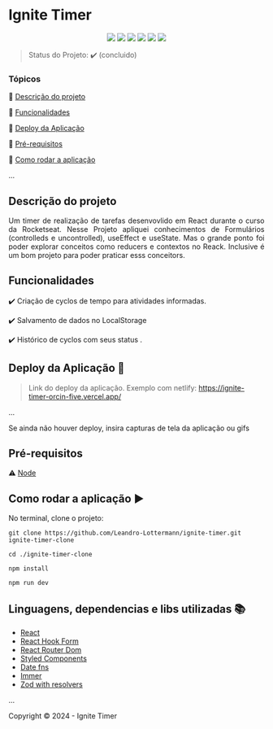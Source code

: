<h1>Ignite Timer</h1> 

<p align="center">
  <img src="https://img.shields.io/static/v1?label=react&message=v18.2.0&color=blue&style=for-the-badge&logo=REACT"/>
  <img src="https://img.shields.io/static/v1?label=VERCEL&message=deploy&color=blue&style=for-the-badge&logo=vercel"/>
  <img src="https://img.shields.io/static/v1?label=styled-components&message=v6.1.11&color=green&style=for-the-badge&logo=styledcomponents"/>
  <img src="https://img.shields.io/static/v1?label=Typescript&message=</>&color=blue&style=for-the-badge&logo=typescript"/>
  <img src="https://img.shields.io/static/v1?label=STATUS&message=CONCLUÍDO&color=blue&style=for-the-badge"/>
  <img src="https://img.shields.io/github/commit-activity/t/Leandro-Lottermann/ignite-timer?style=for-the-badge"/>
</p>

> Status do Projeto: :heavy_check_mark: (concluido)

### Tópicos 

:small_blue_diamond: [Descrição do projeto](#descrição-do-projeto)

:small_blue_diamond: [Funcionalidades](#funcionalidades)

:small_blue_diamond: [Deploy da Aplicação](#deploy-da-aplicação-dash)

:small_blue_diamond: [Pré-requisitos](#pré-requisitos)

:small_blue_diamond: [Como rodar a aplicação](#como-rodar-a-aplicação-arrow_forward)

... 

<!-- Insira os tópicos do README em links para facilitar a navegação do leitor -->

## Descrição do projeto 

<p align="justify">
  Um timer de realização de tarefas desenvovlido em React durante o curso da Rocketseat. Nesse Projeto apliquei conhecimentos de Formulários (controlleds e uncontrolled), useEffect e useState. Mas o grande ponto foi poder explorar conceitos como reducers e contextos no Reack. Inclusive é um bom projeto para poder praticar esss conceitors. 
</p>

## Funcionalidades

:heavy_check_mark: Criação de cyclos de tempo para atividades informadas.

:heavy_check_mark: Salvamento de dados no LocalStorage

:heavy_check_mark: Histórico de cyclos com seus status .


## Deploy da Aplicação :dash:

> Link do deploy da aplicação. Exemplo com netlify: https://ignite-timer-orcin-five.vercel.app/

... 

Se ainda não houver deploy, insira capturas de tela da aplicação ou gifs

## Pré-requisitos

:warning: [Node](https://nodejs.org/en/download/)


<!-- Liste todas as dependencias e libs que o usuário deve ter instalado na máquina antes de rodar a aplicação  -->

## Como rodar a aplicação :arrow_forward:

No terminal, clone o projeto: 

```
git clone https://github.com/Leandro-Lottermann/ignite-timer.git ignite-timer-clone
```

```
cd ./ignite-timer-clone
```
```
npm install
```

```
npm run dev
```



<!-- ## Como rodar os testes

Coloque um passo a passo para executar os testes

```
$ npm test, rspec, etc 
``` -->

<!-- ## Casos de Uso

Explique com mais detalhes como a sua aplicação poderia ser utilizada. O uso de **gifs** aqui seria bem interessante. 

Exemplo: Caso a sua aplicação tenha alguma funcionalidade de login apresente neste tópico os dados necessários para acessá-la.

## JSON :floppy_disk:

### Usuários: 

|name|email|password|token|avatar|
| -------- |-------- |-------- |-------- |-------- |
|Lais Lima|laislima98@hotmail.com|lais123|true|https://encrypted-tbn0.gstatic.com/images?q=tbn%3AANd9GcS9-U_HbQAipum9lWln3APcBIwng7T46hdBA42EJv8Hf6Z4fDT3&usqp=CAU|

... 

Se quiser, coloque uma amostra do banco de dados 

## Iniciando/Configurando banco de dados

Se for necessário configurar algo antes de iniciar o banco de dados insira os comandos a serem executados  -->

## Linguagens, dependencias e libs utilizadas :books:

- [React](https://pt-br.reactjs.org/docs/create-a-new-react-app.html)
- [React Hook Form](https://www.npmjs.com/package/immer)
- [React Router Dom](https://www.npmjs.com/package/immer)
- [Styled Components](https://www.npmjs.com/package/immer)
- [Date fns](https://www.npmjs.com/package/date-fns)
- [Immer](https://www.npmjs.com/package/immer)
- [Zod with resolvers](https://www.npmjs.com/package/immer)

<!-- "@hookform/resolvers": "^3.4.0",
    "date-fns": "^3.6.0",
    "immer": "^10.1.1",
    "phosphor-react": "^1.4.1",
    "react": "^18.2.0",
    "react-dom": "^18.2.0",
    "react-hook-form": "^7.51.4",
    "react-router-dom": "^6.23.1",
    "styled-components": "^6.1.11",
    "zod": "^3.23.8" -->

...

<!-- Liste as tecnologias utilizadas no projeto que **não** forem reconhecidas pelo Github  -->

<!-- ## Resolvendo Problemas :exclamation:

Em [issues]() foram abertos alguns problemas gerados durante o desenvolvimento desse projeto e como foram resolvidos.  -->

<!-- ## Tarefas em aberto

Se for o caso, liste tarefas/funcionalidades que ainda precisam ser implementadas na sua aplicação

:memo: Tarefa 1 

:memo: Tarefa 2 

:memo: Tarefa 3 

## Desenvolvedores/Contribuintes :octocat:

Liste o time responsável pelo desenvolvimento do projeto

| [<img src="https://avatars2.githubusercontent.com/u/46378210?s=400&u=071f7791bb03f8e102d835bdb9c2f0d3d24e8a34&v=4" width=115><br><sub>Diana Regina</sub>](https://github.com/Diana-ops) |  [<img src="https://avatars2.githubusercontent.com/u/46378210?s=400&u=071f7791bb03f8e102d835bdb9c2f0d3d24e8a34&v=4" width=115><br><sub>Diana Regina</sub>](https://github.com/Diana-ops) |  [<img src="https://avatars2.githubusercontent.com/u/46378210?s=400&u=071f7791bb03f8e102d835bdb9c2f0d3d24e8a34&v=4" width=115><br><sub>Diana Regina</sub>](https://github.com/Diana-ops) |
| :---: | :---: | :---:  -->

<!-- ## Licença 

The [MIT License]() (MIT) -->

Copyright :copyright: 2024 - Ignite Timer
